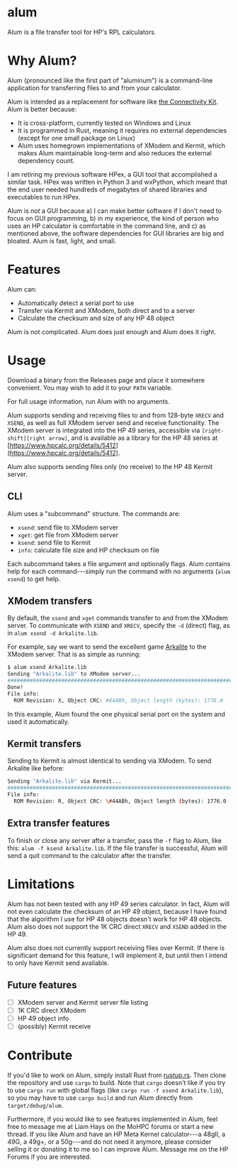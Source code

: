 # alum
Alum is a file transfer tool for HP's RPL calculators.

# Why Alum?
Alum (pronounced like the first part of "aluminum") is a command-line
application for transferring files to and from your calculator.

Alum is intended as a replacement for software like [the Connectivity
Kit](https://www.hpcalc.org/details/5890). Alum is better because:

- It is cross-platform, currently tested on Windows and Linux
- It is programmed in Rust, meaning it requires no external
  dependencies (except for one small package on Linux)
- Alum uses homegrown implementations of XModem and Kermit, which
  makes Alum maintainable long-term and also reduces the external
  dependency count.
  
I am retiring my previous software HPex, a GUI tool that accomplished
a similar task. HPex was written in Python 3 and wxPython, which meant
that the end user needed hundreds of megabytes of shared libraries and
executables to run HPex.

Alum is *not* a GUI because a) I can make better software if I don't
need to focus on GUI programming, b) in my experience, the kind of
person who uses an HP calculator is comfortable in the command line,
and c) as mentioned above, the software dependencies for GUI libraries
are big and bloated. Alum is fast, light, and small.

# Features

Alum can:

- Automatically detect a serial port to use
- Transfer via Kermit and XModem, both direct and to a server
- Calculate the checksum and size of any HP 48 object

Alum is not complicated. Alum does just enough and Alum does it right.

# Usage
Download a binary from the Releases page and place it somewhere
convenient. You may wish to add it to your `PATH` variable.

For full usage information, run Alum with no arguments.

Alum supports sending and receiving files to and from 128-byte `XRECV`
and `XSEND`, as well as full XModem server send and receive
functionality. The XModem server is integrated into the HP 49 series,
accessible via `[right-shift][right arrow]`, and is available as a
library for the HP 48 series at
[https://www.hpcalc.org/details/5412](https://www.hpcalc.org/details/5412).

Alum also supports sending files only (no receive) to the HP 48 Kermit
server.

## CLI
Alum uses a "subcommand" structure. The commands are:

- `xsend`: send file to XModem server
- `xget`: get file from XModem server
- `ksend`: send file to Kermit
- `info`: calculate file size and HP checksum on file

Each subcommand takes a file argument and optionally flags. Alum
contains help for each command---simply run the command with no
arguments (`alum xsend`) to get help.

## XModem transfers
By default, the `xsend` and `xget` commands transfer to and from the
XModem server. To communicate with `XSEND` and `XRECV`, specify the
`-d` (direct) flag, as in `alum xsend -d Arkalite.lib`.

For example, say we want to send the excellent game
[Arkalite](https://www.hpcalc.org/details/460) to the XModem
server. That is as simple as running:

```bash
$ alum xsend Arkalite.lib
Sending "Arkalite.lib" to XModem server...
################################################################################################  7/7  packets (100%)
Done!
File info:
  ROM Revision: X, Object CRC: #44ABh, Object length (bytes): 1776.0
```

In this example, Alum found the one physical serial port on the system
and used it automatically.


## Kermit transfers
Sending to Kermit is almost identical to sending via XModem. To send
Arkalite like before:

```bash
Sending "Arkalite.lib" via Kermit...
################################################################################################ 32/32 packets (100%)
File info:
  ROM Revision: R, Object CRC: \#44ABh, Object length (bytes): 1776.0
```

## Extra transfer features
To finish or close any server after a transfer, pass the `-f` flag to
Alum, like this: `alum -f ksend Arkalite.lib`. If the file transfer is
successful, Alum will send a quit command to the calculator after the
transfer.

# Limitations
Alum has not been tested with any HP 49 series calculator. In fact,
Alum will not even calculate the checksum of an HP 49 object, because
I have found that the algorithm I use for HP 48 objects doesn't work
for HP 49 objects. Alum also does not support the 1K CRC direct
`XRECV` and `XSEND` added in the HP 49.

Alum also does not currently support receiving files over Kermit. If
there is significant demand for this feature, I will implement it, but
until then I intend to only have Kermit send available.

## Future features
- [ ] XModem server and Kermit server file listing
- [ ] 1K CRC direct XModem
- [ ] HP 49 object info
- [ ] (possibly) Kermit receive

# Contribute
If you'd like to work on Alum, simply install Rust from
[rustup.rs](rustup.rs). Then clone the repository and use `cargo` to
build. Note that `cargo` doesn't like if you try to use `cargo run`
with global flags (like `cargo run -f xsend Arkalite.lib`), so you may
have to use `cargo build` and run Alum directly from
`target/debug/alum`.

Furthermore, if you would like to see features implemented in Alum,
feel free to message me at Liam Hays on the MoHPC forums or start a
new thread. If you like Alum and have an HP Meta Kernel calculator---a
48gII, a 49G, a 49g+, or a 50g---and do not need it anymore, please
consider selling it or donating it to me so I can improve
Alum. Message me on the HP Forums if you are interested.
